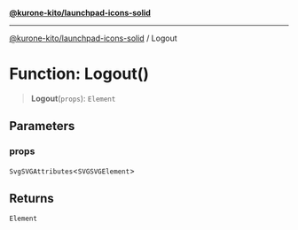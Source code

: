 [**@kurone-kito/launchpad-icons-solid**](../README.md)

***

[@kurone-kito/launchpad-icons-solid](../globals.md) / Logout

# Function: Logout()

> **Logout**(`props`): `Element`

## Parameters

### props

`SvgSVGAttributes`\<`SVGSVGElement`\>

## Returns

`Element`
